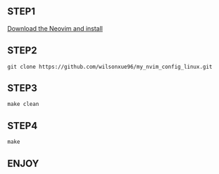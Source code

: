 ## STEP1

[Download the Neovim and install](https://github.com/neovim/neovim/releases/latest/download/nvim-linux64.tar.gz)



## STEP2

```
git clone https://github.com/wilsonxue96/my_nvim_config_linux.git
```

## STEP3

```
make clean
```

## STEP4

```
make
```

## ENJOY


